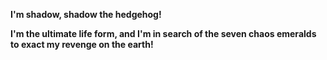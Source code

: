 <b>I'm shadow, shadow the hedgehog!<b>
 
<p><textreed>I'm the ultimate life form, and I'm in search of the seven chaos emeralds to exact my revenge on the earth!<textreed><p><span>
